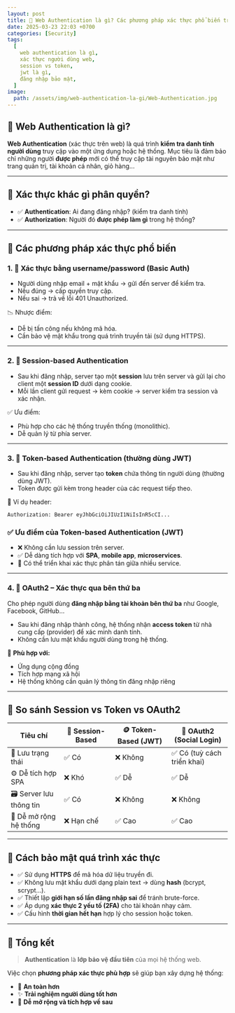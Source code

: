 ```yaml
---
layout: post
title: 🔐 Web Authentication là gì? Các phương pháp xác thực phổ biến trên website
date: 2025-03-23 22:03 +0700
categories: [Security]
tags:
  [
    web authentication là gì,
    xác thực người dùng web,
    session vs token,
    jwt là gì,
    đăng nhập bảo mật,
  ]
image:
  path: /assets/img/web-authentication-la-gi/Web-Authentication.jpg
---
```


## 📌 Web Authentication là gì?

**Web Authentication** (xác thực trên web) là quá trình **kiểm tra danh tính người dùng** truy cập vào một ứng dụng hoặc hệ thống. Mục tiêu là đảm bảo chỉ những người **được phép** mới có thể truy cập tài nguyên bảo mật như trang quản trị, tài khoản cá nhân, giỏ hàng...

---

## 🧾 Xác thực khác gì phân quyền?

- ✅ **Authentication**: Ai đang đăng nhập? (kiểm tra danh tính)
- ✅ **Authorization**: Người đó **được phép làm gì** trong hệ thống?

---

## 🔐 Các phương pháp xác thực phổ biến

### 1. 📧 Xác thực bằng username/password (Basic Auth)

- Người dùng nhập email + mật khẩu → gửi đến server để kiểm tra.
- Nếu đúng → cấp quyền truy cập.
- Nếu sai → trả về lỗi 401 Unauthorized.

📉 Nhược điểm:
- Dễ bị tấn công nếu không mã hóa.
- Cần bảo vệ mật khẩu trong quá trình truyền tải (sử dụng HTTPS).

---

### 2. 🍪 Session-based Authentication

- Sau khi đăng nhập, server tạo một **session** lưu trên server và gửi lại cho client một **session ID** dưới dạng cookie.
- Mỗi lần client gửi request → kèm cookie → server kiểm tra session và xác nhận.

✅ Ưu điểm:
- Phù hợp cho các hệ thống truyền thống (monolithic).
- Dễ quản lý từ phía server.

---

### 3. 🔐 Token-based Authentication (thường dùng JWT)

- Sau khi đăng nhập, server tạo **token** chứa thông tin người dùng (thường dùng JWT).
- Token được gửi kèm trong header của các request tiếp theo.

📌 Ví dụ header:
```http
Authorization: Bearer eyJhbGciOiJIUzI1NiIsInR5cCI...
```
### ✅ Ưu điểm của Token-based Authentication (JWT)

- ❌ Không cần lưu session trên server.
- ✅ Dễ dàng tích hợp với **SPA**, **mobile app**, **microservices**.
- 🔄 Có thể triển khai xác thực phân tán giữa nhiều service.

---

### 4. 🪪 OAuth2 – Xác thực qua bên thứ ba

Cho phép người dùng **đăng nhập bằng tài khoản bên thứ ba** như Google, Facebook, GitHub...

- Sau khi đăng nhập thành công, hệ thống nhận **access token** từ nhà cung cấp (provider) để xác minh danh tính.
- Không cần lưu mật khẩu người dùng trong hệ thống.

📍 **Phù hợp với:**
- Ứng dụng cộng đồng
- Tích hợp mạng xã hội
- Hệ thống không cần quản lý thông tin đăng nhập riêng

---

## 🧱 So sánh Session vs Token vs OAuth2

| Tiêu chí               | 🧁 Session-Based    | 🪙 Token-Based (JWT) | 🪪 OAuth2 (Social Login)   |
|------------------------|--------------------|-----------------------|-----------------------------|
| 🔁 Lưu trạng thái      | ✅ Có              | ❌ Không              | ✅ Có (tuỳ cách triển khai) |
| ⚙️ Dễ tích hợp SPA     | ❌ Khó             | ✅ Dễ                 | ✅ Dễ                        |
| 🗃 Server lưu thông tin | ✅ Có              | ❌ Không              | ❌ Không                     |
| 🚀 Dễ mở rộng hệ thống | ❌ Hạn chế         | ✅ Cao                | ✅ Cao                       |

---

## 🔐 Cách bảo mật quá trình xác thực

- ✅ Sử dụng **HTTPS** để mã hóa dữ liệu truyền đi.
- ✅ Không lưu mật khẩu dưới dạng plain text → dùng **hash** (bcrypt, scrypt...).
- ✅ Thiết lập **giới hạn số lần đăng nhập sai** để tránh brute-force.
- ✅ Áp dụng **xác thực 2 yếu tố (2FA)** cho tài khoản nhạy cảm.
- ✅ Cấu hình **thời gian hết hạn** hợp lý cho session hoặc token.

---

## 🧠 Tổng kết

> **Authentication** là **lớp bảo vệ đầu tiên** của mọi hệ thống web.

Việc chọn **phương pháp xác thực phù hợp** sẽ giúp bạn xây dựng hệ thống:

- 🔐 **An toàn hơn**
- ✨ **Trải nghiệm người dùng tốt hơn**
- 🧱 **Dễ mở rộng và tích hợp về sau**